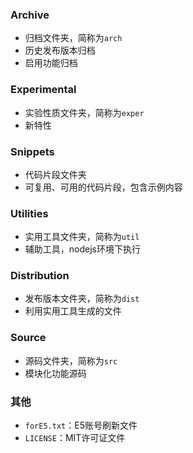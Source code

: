 
### Archive
 - 归档文件夹，简称为`arch`
 - 历史发布版本归档
 - 启用功能归档

### Experimental
- 实验性质文件夹，简称为`exper`
- 新特性

### Snippets
- 代码片段文件夹
- 可复用、可用的代码片段，包含示例内容

### Utilities
- 实用工具文件夹，简称为`util`
- 辅助工具，nodejs环境下执行

### Distribution
- 发布版本文件夹，简称为`dist`
- 利用实用工具生成的文件

### Source
- 源码文件夹，简称为`src`
- 模块化功能源码

### 其他
- `forE5.txt`：E5账号刷新文件
- `LICENSE`：MIT许可证文件
